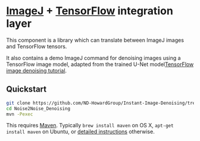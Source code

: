 

# [ImageJ](https://imagej.net/) + [TensorFlow](https://www.tensorflow.org) integration layer

This component is a library which can translate between ImageJ images and
TensorFlow tensors.

It also contains a demo ImageJ command for denoising images using a
TensorFlow image model, adapted from the trained U-Net model[TensorFlow image denoising
tutorial](https://www.tensorflow.org/tutorials/image_recognition).

## Quickstart

```sh
git clone https://github.com/ND-HowardGroup/Instant-Image-Denoising/tree/master/Plugins/Image_Denoising_Plugins_Journal/Java_code/Noise2Noise_Denoising
cd Noise2Noise_Denoising
mvn -Pexec
```

This requires [Maven](https://maven.apache.org/install.html).  Typically `brew
install maven` on OS X, `apt-get install maven` on Ubuntu, or [detailed
instructions](https://maven.apache.org/install.html) otherwise.
